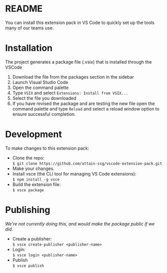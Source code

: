 # README
You can install this extension pack in VS Code to quickly set up the tools many of our teams use.

# Installation 
The project generates a package file (.vsix) that is installed through the VSCode
1. Download the file from the packages section in the sidebar
2. Launch Visual Studio Code
3. Open the command palette
4. Type `VSIX` and select `Extensions: Install from VSIX...`
5. Select the file you downloaded
6. If you have revised the package and are testing the new file open the command palette and type `Reload` and select a reload window option to ensure successful completion.

# Development
To make changes to this extension pack:

- Clone the repo: <br>`$ git clone https://github.com/attain-ssg/vscode-extension-pack.git`
- Make your changes.
- Install vsce (the CLI tool for managing VS Code extensions): <br> `$ npm install -g vsce`
- Build the extension file: <br>`$ vsce package`

# Publishing
_We're not currently doing this, and would make the package public if we did._

- Create a publisher: <br>`$ vsce create-publisher <publisher-name>`
- Login: <br>`$ vsce login <publisher-name>`
- Publish <br>`$ vsce publish`

